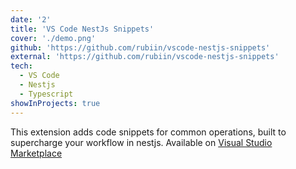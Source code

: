 ```yaml
---
date: '2'
title: 'VS Code NestJs Snippets'
cover: './demo.png'
github: 'https://github.com/rubiin/vscode-nestjs-snippets'
external: 'https://github.com/rubiin/vscode-nestjs-snippets'
tech:
  - VS Code
  - Nestjs
  - Typescript
showInProjects: true
---
```


This extension adds code snippets for common operations,
built to supercharge your workflow in nestjs.
Available on [Visual Studio Marketplace](https://marketplace.visualstudio.com/items?itemName=rubiin.nestjs)
